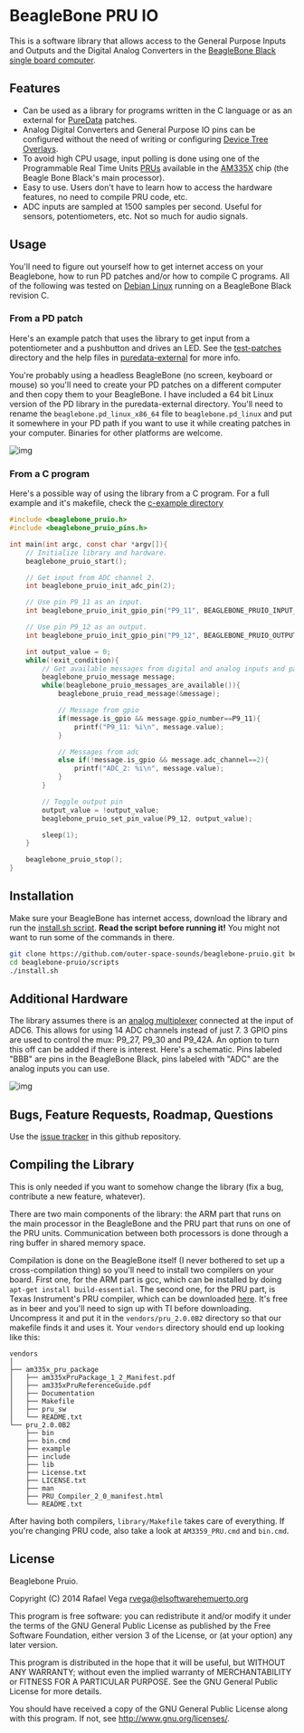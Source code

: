 # BeagleBone PRU IO

This is a software library that allows access to the General Purpose Inputs and Outputs and the Digital Analog Converters in the [BeagleBone Black single board computer](http://beagleboard.org/black).  

## Features

* Can be used as a library for programs written in the C language or as an external for [PureData](http://puredata.info) patches.
* Analog Digital Converters and General Purpose IO pins can be configured without the need of writing or configuring [Device Tree Overlays](https://learn.adafruit.com/introduction-to-the-beaglebone-black-device-tree?view=all).
* To avoid high CPU usage, input polling is done using one of the Programmable Real Time Units [PRUs](https://github.com/beagleboard/am335x_pru_package/blob/master/Documentation/01-AM335x_PRU_ICSS_Overview.pdf?raw=true) available in the [AM335X](http://www.ti.com/product/am3358) chip (the Beagle Bone Black's main processor).
* Easy to use. Users don't have to learn how to access the hardware features, no need to compile PRU code, etc.
* ADC inputs are sampled at 1500 samples per second. Useful for sensors, potentiometers, etc. Not so much for audio signals.

## Usage

You'll need to figure out yourself how to get internet access on your Beaglebone, how to run PD patches and/or how to compile C programs. All of the following was tested on [Debian Linux](http://beagleboard.org/latest-images) running on a BeagleBone Black revision C.
 
### From a PD patch

Here's an example patch that uses the library to get input from a potentiometer and a pushbutton and drives an LED. See the [test-patches](puredata-external/test-patches) directory and the help files in [puredata-external](puredata-external) for more info.

You're probably using a headless BeagleBone (no screen, keyboard or mouse) so you'll need to create your PD patches on a different computer and then copy them to your BeagleBone. I have included a 64 bit Linux version of the PD library in the puredata-external directory. You'll need to rename the `beaglebone.pd_linux_x86_64` file to `beaglebone.pd_linux` and put it somewhere in your PD path if you want to use it while creating patches in your computer. Binaries for other platforms are welcome.

![img](docs/simple-synth-beagle.png)

### From a C program

Here's a possible way of using the library from a C program. For a full example and it's makefile, check the [c-example directory](c-example)

```C
#include <beaglebone_pruio.h>
#include <beaglebone_pruio_pins.h>

int main(int argc, const char *argv[]){
    // Initialize library and hardware.
    beaglebone_pruio_start();

    // Get input from ADC channel 2.
    int beaglebone_pruio_init_adc_pin(2); 

    // Use pin P9_11 as an input.
    int beaglebone_pruio_init_gpio_pin("P9_11", BEAGLEBONE_PRUIO_INPUT_MODE); 

    // Use pin P9_12 as an output.
    int beaglebone_pruio_init_gpio_pin("P9_12", BEAGLEBONE_PRUIO_OUTPUT_MODE);

    int output_value = 0;
    while(!exit_condition){
        // Get available messages from digital and analog inputs and parse them:
        beaglebone_pruio_message message;
        while(beaglebone_pruio_messages_are_available()){
            beaglebone_pruio_read_message(&message);

            // Message from gpio
            if(message.is_gpio && message.gpio_number==P9_11){
                printf("P9_11: %i\n", message.value);
            }

            // Messages from adc
            else if(!message.is_gpio && message.adc_channel==2){
                printf("ADC_2: %i\n", message.value);
            }
        }

        // Toggle output pin
        output_value = !output_value;
        beaglebone_pruio_set_pin_value(P9_12, output_value); 

        sleep(1);
    }

    beaglebone_pruio_stop();
}
```

## Installation

Make sure your BeagleBone has internet access, download the library and run the [install.sh script](scripts/install.sh). __Read the script before running it!__ You might not want to run some of the commands in there.

```Bash
git clone https://github.com/outer-space-sounds/beaglebone-pruio.git beaglebone-pruio
cd beaglebone-pruio/scripts
./install.sh
```

## Additional Hardware

The library assumes there is an [analog multiplexer](http://www.ti.com/lit/ds/symlink/cd4051b.pdf) connected at the input of ADC6. This allows for using 14 ADC channels instead of just 7. 3 GPIO pins are used to control the mux: P9_27, P9_30 and P9_42A. An option to turn this off can be added if there is interest. Here's a schematic. Pins labeled "BBB" are pins in the BeagleBone Black, pins labeled with "ADC" are the analog inputs you can use.

![img](docs/mux-schematic.png)

## Bugs, Feature Requests, Roadmap, Questions

Use the [issue tracker](issues) in this github repository.

## Compiling the Library

This is only needed if you want to somehow change the library (fix a bug, contribute a new feature, whatever).

There are two main components of the library: the ARM part that runs on the main processor in the BeagleBone and the PRU part that runs on one of the PRU units. Communication between both processors is done through a ring buffer in shared memory space. 

Compilation is done on the BeagleBone itself (I never bothered to set up a cross-compilation thing) so you'll need to install two compilers on your board. First one, for the ARM part is gcc, which can be installed by doing `apt-get install build-essential`. The second one, for the PRU part, is Texas Instrument's PRU compiler, which can be downloaded [here](http://software-dl.ti.com/codegen/non-esd/downloads/beta.htm). It's free as in beer and you'll need to sign up with TI before downloading. Uncompress it and put it in the `vendors/pru_2.0.0B2` directory so that our makefile finds it and uses it. Your `vendors` directory should end up looking like this:

```
vendors
│ 
├── am335x_pru_package
│   ├── am335xPruPackage_1_2_Manifest.pdf
│   ├── am335xPruReferenceGuide.pdf
│   ├── Documentation
│   ├── Makefile
│   ├── pru_sw
│   └── README.txt
└── pru_2.0.0B2
    ├── bin
    ├── bin.cmd
    ├── example
    ├── include
    ├── lib
    ├── License.txt
    ├── LICENSE.txt
    ├── man
    ├── PRU_Compiler_2_0_manifest.html
    └── README.txt
```

After having both compilers, `library/Makefile` takes care of everything. If you're changing PRU code, also take a look at `AM3359_PRU.cmd` and `bin.cmd`.

## License

Beaglebone Pruio.

Copyright (C) 2014 Rafael Vega <rvega@elsoftwarehemuerto.org>

This program is free software: you can redistribute it and/or modify it under the terms of the GNU General Public License as published by the Free Software Foundation, either version 3 of the License, or (at your option) any later version.  

This program is distributed in the hope that it will be useful, but WITHOUT ANY WARRANTY; without even the implied warranty of MERCHANTABILITY or FITNESS FOR A PARTICULAR PURPOSE.  See the GNU General Public License for more details.

You should have received a copy of the GNU General Public License along with this program.  If not, see <http://www.gnu.org/licenses/>.
